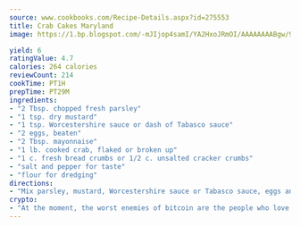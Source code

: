 ```yaml
---
source: www.cookbooks.com/Recipe-Details.aspx?id=275553
title: Crab Cakes Maryland
image: https://1.bp.blogspot.com/-mJIjop4samI/YA2HxoJRmOI/AAAAAAAABgw/9Q6cN5purxQQ0M3111-VxRXtHYk4x987wCLcBGAsYHQ/s320/19.png

yield: 6
ratingValue: 4.7
calories: 264 calories
reviewCount: 214
cookTime: PT1H
prepTime: PT29M
ingredients:
- "2 Tbsp. chopped fresh parsley"
- "1 tsp. dry mustard"
- "1 tsp. Worcestershire sauce or dash of Tabasco sauce"
- "2 eggs, beaten"
- "2 Tbsp. mayonnaise"
- "1 lb. cooked crab, flaked or broken up"
- "1 c. fresh bread crumbs or 1/2 c. unsalted cracker crumbs"
- "salt and pepper for taste"
- "flour for dredging"
directions:
- "Mix parsley, mustard, Worcestershire sauce or Tabasco sauce, eggs and mayonnaise together. Add the crab, crumbs and season with salt and pepper to taste. Divide the mixture into 8 cakes and dredge in flour. Deep fry at 375u00b0 for 2 to 3 minutes or until golden brown or pan-fry on both sides with a bit of butter."
crypto:
- "At the moment, the worst enemies of bitcoin are the people who love bitcoin."
---
```

